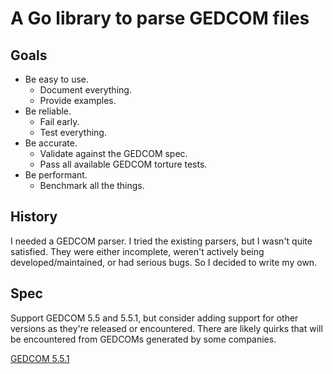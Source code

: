 # A Go library to parse GEDCOM files

## Goals


- Be easy to use.
    - Document everything.
    - Provide examples.
- Be reliable.
    - Fail early.
    - Test everything.
- Be accurate.
    - Validate against the GEDCOM spec.
    - Pass all available GEDCOM torture tests.
- Be performant.
    - Benchmark all the things.

## History

I needed a GEDCOM parser. I tried the existing parsers, but I wasn't quite satisfied. They were either incomplete, weren't actively being developed/maintained, or had serious bugs. So I decided to write my own.

## Spec

Support GEDCOM 5.5 and 5.5.1, but consider adding support for other versions as they're released or encountered. There are likely quirks that will be encountered from GEDCOMs generated by some companies.

[GEDCOM 5.5.1](http://www.phpgedview.net/ged551-5.pdf)
